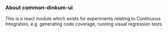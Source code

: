 ### About common-dinkum-ui

This is a react module which exists for experiments relating to Continuous Integration, e.g. generating code coverage, running visual regression tests.